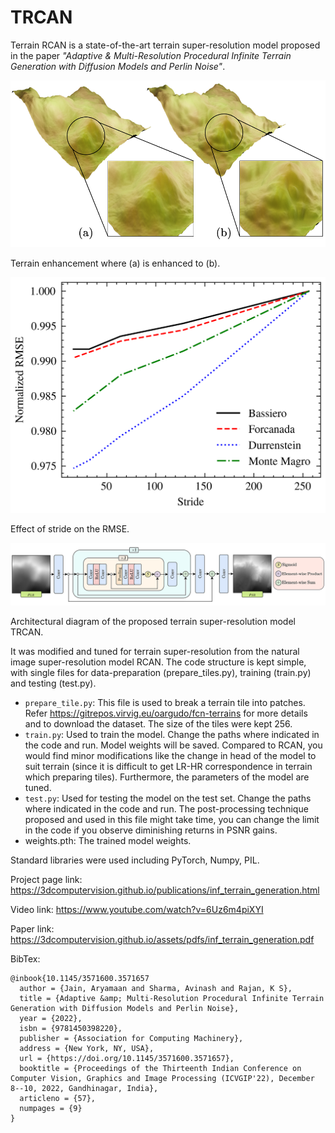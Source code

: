 # TRCAN

Terrain RCAN is a state-of-the-art terrain super-resolution model proposed in the paper *"Adaptive & Multi-Resolution Procedural Infinite Terrain Generation with Diffusion Models and Perlin Noise"*.



![](./figures/terrain_sr.png)

Terrain enhancement where (a) is enhanced to (b).





![](./figures/sr_loss.png)

Effect of stride on the RMSE.





![](./figures/trcan.png)

Architectural diagram of the proposed terrain super-resolution model TRCAN.





It was modified and tuned for terrain super-resolution from the natural image super-resolution model RCAN. The code structure is kept simple, with single files for data-preparation (prepare_tiles.py), training (train.py) and testing (test.py).

* `prepare_tile.py`: This file is used to break a terrain tile into patches. Refer https://gitrepos.virvig.eu/oargudo/fcn-terrains for more details and to download the dataset. The size of the tiles were kept 256.
* `train.py`: Used to train the model. Change the paths where indicated in the code and run. Model weights will be saved. Compared to RCAN, you would find minor modifications like the change in head of the model to suit terrain (since it is difficult to get LR-HR correspondence in terrain which preparing tiles). Furthermore, the parameters of the model are tuned.
* `test.py`: Used for testing the model on the test set. Change the paths where indicated in the code and run. The post-processing technique proposed and used in this file might take time, you can change the limit in the code if you observe diminishing returns in PSNR gains.
* weights.pth: The trained model weights.

Standard libraries were used including PyTorch, Numpy, PIL.



Project page link: https://3dcomputervision.github.io/publications/inf_terrain_generation.html

Video link: https://www.youtube.com/watch?v=6Uz6m4piXYI

Paper link: https://3dcomputervision.github.io/assets/pdfs/inf_terrain_generation.pdf

BibTex:

```
@inbook{10.1145/3571600.3571657
  author = {Jain, Aryamaan and Sharma, Avinash and Rajan, K S},
  title = {Adaptive &amp; Multi-Resolution Procedural Infinite Terrain Generation with Diffusion Models and Perlin Noise},
  year = {2022},
  isbn = {9781450398220},
  publisher = {Association for Computing Machinery},
  address = {New York, NY, USA},
  url = {https://doi.org/10.1145/3571600.3571657},
  booktitle = {Proceedings of the Thirteenth Indian Conference on Computer Vision, Graphics and Image Processing (ICVGIP'22), December 8--10, 2022, Gandhinagar, India},
  articleno = {57},
  numpages = {9}
}
```



